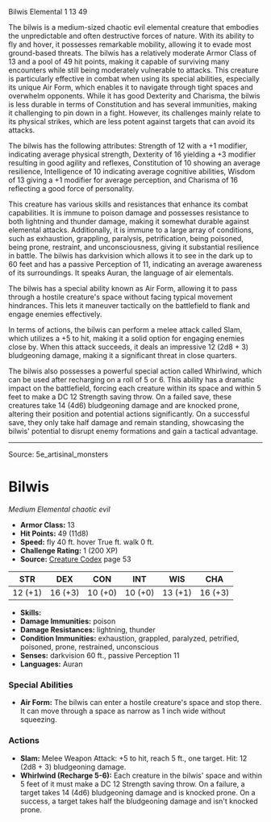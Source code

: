 <MonsterName/>Bilwis</MonsterName>
<CreatureType/>Elemental</CreatureType>
<CR/>1</CR>
<AC/>13</AC>
<HP/>49</HP>
<summary>The bilwis is a medium-sized chaotic evil elemental creature that embodies the unpredictable and often destructive forces of nature. With its ability to fly and hover, it possesses remarkable mobility, allowing it to evade most ground-based threats. The bilwis has a relatively moderate Armor Class of 13 and a pool of 49 hit points, making it capable of surviving many encounters while still being moderately vulnerable to attacks. This creature is particularly effective in combat when using its special abilities, especially its unique Air Form, which enables it to navigate through tight spaces and overwhelm opponents. While it has good Dexterity and Charisma, the bilwis is less durable in terms of Constitution and has several immunities, making it challenging to pin down in a fight. However, its challenges mainly relate to its physical strikes, which are less potent against targets that can avoid its attacks.</summary>

<detail>

The bilwis has the following attributes: Strength of 12 with a +1 modifier, indicating average physical strength, Dexterity of 16 yielding a +3 modifier resulting in good agility and reflexes, Constitution of 10 showing an average resilience, Intelligence of 10 indicating average cognitive abilities, Wisdom of 13 giving a +1 modifier for average perception, and Charisma of 16 reflecting a good force of personality.

This creature has various skills and resistances that enhance its combat capabilities. It is immune to poison damage and possesses resistance to both lightning and thunder damage, making it somewhat durable against elemental attacks. Additionally, it is immune to a large array of conditions, such as exhaustion, grappling, paralysis, petrification, being poisoned, being prone, restraint, and unconsciousness, giving it substantial resilience in battle. The bilwis has darkvision which allows it to see in the dark up to 60 feet and has a passive Perception of 11, indicating an average awareness of its surroundings. It speaks Auran, the language of air elementals.

The bilwis has a special ability known as Air Form, allowing it to pass through a hostile creature's space without facing typical movement hindrances. This lets it maneuver tactically on the battlefield to flank and engage enemies effectively.

In terms of actions, the bilwis can perform a melee attack called Slam, which utilizes a +5 to hit, making it a solid option for engaging enemies close by. When this attack succeeds, it deals an impressive 12 (2d8 + 3) bludgeoning damage, making it a significant threat in close quarters.

The bilwis also possesses a powerful special action called Whirlwind, which can be used after recharging on a roll of 5 or 6. This ability has a dramatic impact on the battlefield, forcing each creature within its space and within 5 feet to make a DC 12 Strength saving throw. On a failed save, these creatures take 14 (4d6) bludgeoning damage and are knocked prone, altering their position and potential actions significantly. On a successful save, they only take half damage and remain standing, showcasing the bilwis' potential to disrupt enemy formations and gain a tactical advantage.</detail>



---

Source: 5e_artisinal_monsters

# Bilwis

*Medium* *Elemental* *chaotic evil*

- **Armor Class:** 13
- **Hit Points:** 49 (11d8)
- **Speed:** fly 40 ft. hover True ft. walk 0 ft.
- **Challenge Rating:** 1 (200 XP)
- **Source:** [Creature Codex](https://koboldpress.com/kpstore/product/creature-codex-for-5th-edition-dnd) page 53

| STR | DEX | CON | INT | WIS | CHA |
| --- | --- | --- | --- | --- | --- |
| 12 (+1) | 16 (+3) | 10 (+0) | 10 (+0) | 13 (+1) | 16 (+3) |

- **Skills:** 
- **Damage Immunities:** poison
- **Damage Resistances:** lightning, thunder
- **Condition Immunities:** exhaustion, grappled, paralyzed, petrified, poisoned, prone, restrained, unconscious
- **Senses:** darkvision 60 ft., passive Perception 11
- **Languages:** Auran

### Special Abilities

- **Air Form:** The bilwis can enter a hostile creature's space and stop there. It can move through a space as narrow as 1 inch wide without squeezing.

### Actions

- **Slam:** Melee Weapon Attack: +5 to hit, reach 5 ft., one target. Hit: 12 (2d8 + 3) bludgeoning damage.
- **Whirlwind (Recharge 5-6):** Each creature in the bilwis' space and within 5 feet of it must make a DC 12 Strength saving throw. On a failure, a target takes 14 (4d6) bludgeoning damage and is knocked prone. On a success, a target takes half the bludgeoning damage and isn't knocked prone.




